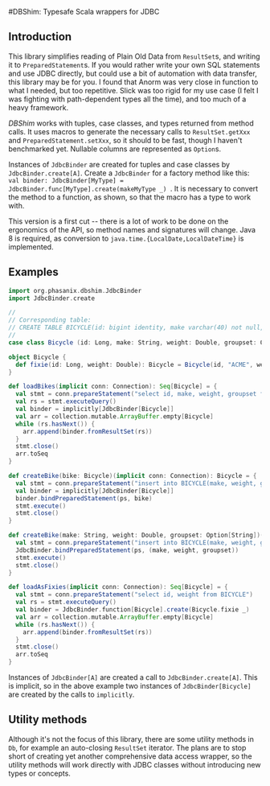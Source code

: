 #DBShim: Typesafe Scala wrappers for JDBC

## Introduction

This library simplifies reading of Plain Old Data from `ResultSet`s, and writing 
it to `PreparedStatement`s.  If you would rather write your own SQL statements 
and use JDBC directly, but could use a bit of automation with data transfer, 
this library may be for you. I found that Anorm was very close in function 
to what I needed, but too repetitive. Slick was too rigid for my use case 
(I felt I was fighting with path-dependent types all the time), and too
much of a heavy framework.

*DBShim* works with tuples, case classes, and types returned from method calls.
It uses macros to generate the necessary calls to `ResultSet.getXxx` and
`PreparedStatement.setXxx`, so it should to be fast, though I haven't benchmarked
yet. Nullable columns are represented as `Option`s.

Instances of `JdbcBinder` are created for tuples and case classes by `JdbcBinder.create[A]`.
Create a `JdbcBinder` for a factory method like this:
`val binder: JdbcBinder[MyType] = JdbcBinder.func[MyType].create(makeMyType _)
`. It is necessary to convert the method to a function, as shown, so that the macro
has a type to work with.

This version is a first cut -- there is a lot of work to be done on the ergonomics
of the API, so method names and signatures will change. Java 8 is required, as conversion
to `java.time.{LocalDate,LocalDateTime}` is implemented.

## Examples

```scala
import org.phasanix.dbshim.JdbcBinder
import JdbcBinder.create

//
// Corresponding table: 
// CREATE TABLE BICYCLE(id: bigint identity, make varchar(40) not null, weight double not null, groupset varchar(40) null);
//
case class Bicycle (id: Long, make: String, weight: Double, groupset: Option[String])

object Bicycle {
  def fixie(id: Long, weight: Double): Bicycle = Bicycle(id, "ACME", weight, None)
}

def loadBikes(implicit conn: Connection): Seq[Bicycle] = {
  val stmt = conn.prepareStatement("select id, make, weight, groupset from BICYCLE")
  val rs = stmt.executeQuery()
  val binder = implicitly[JdbcBinder[Bicycle]]
  val arr = collection.mutable.ArrayBuffer.empty[Bicycle]
  while (rs.hasNext()) {
    arr.append(binder.fromResultSet(rs))
  }
  stmt.close()
  arr.toSeq
}

def createBike(bike: Bicycle)(implicit conn: Connection): Bicycle = {
  val stmt = conn.prepareStatement("insert into BICYCLE(make, weight, groupset) values(?,?,?)")
  val binder = implicitly[JdbcBinder[Bicycle]]
  binder.bindPreparedStatement(ps, bike)
  stmt.execute()
  stmt.close()
}

def createBike(make: String, weight: Double, groupset: Option[String])(implicit conn: Connection): Bicycle = {
  val stmt = conn.prepareStatement("insert into BICYCLE(make, weight, groupset) values(?,?,?)")
  JdbcBinder.bindPreparedStatement(ps, (make, weight, groupset))
  stmt.execute()
  stmt.close()
}

def loadAsFixies(implicit conn: Connection): Seq[Bicycle] = {
  val stmt = conn.prepareStatement("select id, weight from BICYCLE")
  val rs = stmt.executeQuery()
  val binder = JdbcBinder.function[Bicycle].create(Bicycle.fixie _)
  val arr = collection.mutable.ArrayBuffer.empty[Bicycle]
  while (rs.hasNext()) {
    arr.append(binder.fromResultSet(rs))
  }
  stmt.close()
  arr.toSeq
}

```

Instances of `JdbcBinder[A]` are created a call to `JdbcBinder.create[A]`. This 
is implicit, so in the above example two instances of `JdbcBinder[Bicycle]` are
created by the calls to `implicitly`.

## Utility methods
Although it's not the focus of this library, there are some utility methods in `Db`, for 
example an auto-closing `ResultSet` iterator. The plans are to stop short of creating
yet another comprehensive data access wrapper, so the utility methods will work directly
with JDBC classes without introducing new types or concepts.